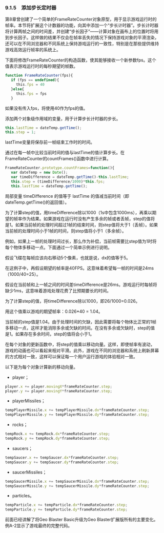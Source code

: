 ### 9.1.5　添加步长定时器

第8章曾创建了一个简单的FrameRateCounter对象原型，用于显示游戏运行时的帧率。本节将扩展这个计数器的功能，向其中添加一个“步长计时器”。步长计时器将计算两帧之间的时间差，并创建“步长因子”——计算对象在画布上的位置时将用到步长因子。这样做的结果不仅会在帧率丢失的情况下保持游戏对象的平滑渲染，还可以在不同浏览器和不同系统上保持游戏运行的一致性，特别是在那些提供维持游戏高效运行帧率的系统上。

下面将修改FrameRateCounter的构造函数，使其能够接收一个新参数fps。这个值表示游戏运行时的每秒期望的帧数。

```javascript
function FrameRateCounter(fps){
　 if (fps == undefined){
　　　this.fps = 40
　 }else{
　　　this.fps = fps
　 }
```

如果没有传入fps，将使用40作为fps的值。

添加两个对象级作用域的变量，用于计算步长计时器的步长。

```javascript
this.lastTime = dateTemp.getTime();
this.step = 1;
```

lastTime变量将保存前一帧结束工作时的时间。

通过在每一帧中比较当前时间的值与lastTime的值计算步长。在FrameRateCounter的countFrames()函数中进行计算。

```javascript
FrameRateCounter.prototype.countFrames=function(){
　 var dateTemp = new Date();
　 var timeDifference = dateTemp.getTime()-this.lastTime;
　 this.step = (timeDifference/1000)*this.fps;
　 this.lastTime = dateTemp.getTime();
```

局部变量 timeDifference 的值等于 lastTime 的值减当前时间（即 dateTemp.getTime()的返回值）。

为了计算step的值，用timeDifference除以1000（1s中包含1000ms），再乘以期望的帧率作为结果。如果游戏在运行时没有产生多余的帧或者丢帧，step的值将是1。如果当前帧的处理时间超过1帧的结束时间，则step值将大于1（丢帧）。如果当前帧的处理时间小于1帧的时间，则step值将小于1（多余帧）。

例如，如果上一帧的处理时间过长，那么作为补偿，当前帧需要比step值为1时将每个物体多移动一点。下面通过一个简单示例进行说明。

假设飞碟在每帧应该向右移动5个像素，也就是说，dx的值等于5。

在这例子中，再假设期望的帧率是40FPS。这意味着希望每一帧的时间是24ms（1000/40=25）。

假设在当前帧和上一帧之间的时间差timeDifference是26ms。游戏运行时每帧将缺少1ms，这意味着游戏处理花费了比预期要长的时间。

为了计算step的值，将timeDifference除以1000，即26/1000=0.026。

用这个值乘以游戏的期望帧率：0.026*40 = 1.04。

当前帧的step值是1.04。由于处理时间的欠缺，因此需要将每个物体比正常的1帧多移动一点，这样才能消除多余或欠缺的时间。在没有多余或欠缺时，step的值是1。如果存在多余时间，step的值将会小于1。

在每个对象的更新函数中，将step的值乘以移动向量。这样，即使帧率有波动，游戏的动画也可以看起来相对平滑。此外，游戏在不同的浏览器和系统上刷新屏幕的方式相对一致，这样可以保证每一个用户运行游戏的体验相对一致。

以下是为每个对象计算新的移动向量。

+ player；

```javascript
player.x += player.movingX*frameRateCounter.step;
player.y += player.movingY*frameRateCounter.step;
```

+ playerMissiles；

```javascript
tempPlayerMissile.x += tempPlayerMissile.dx*frameRateCounter.step;
tempPlayerMissile.y += tempPlayerMissile.dy*frameRateCounter.step;
```

+ rocks；

```javascript
tempRock.x += tempRock.dx*frameRateCounter.step;
tempRock.y += tempRock.dy*frameRateCounter.step;
```

+ saucers；

```javascript
tempSaucer.x += tempSaucer.dx*frameRateCounter.step;
tempSaucer.y += tempSaucer.dy*frameRateCounter.step;
```

+ saucerMissiles；

```javascript
tempSaucerMissile.x += tempSaucerMissile.dx*frameRateCounter.step;
tempSaucerMissile.y += tempSaucerMissile.dy*frameRateCounter.step;
```

+ particles。

```javascript
tempParticle.x += tempParticle.dx*frameRateCounter.step;
tempParticle.y += tempParticle.dy*frameRateCounter.step;
```

前面已经讲解了将Geo Blaster Basic升级为Geo Blaster扩展版所有的主要变化。例A-2显示了游戏最终的完整代码。

